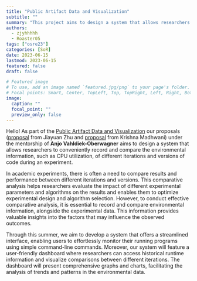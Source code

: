 ```yaml
---
title: "Public Artifact Data and Visualization"
subtitle: ""
summary: "This project aims to design a system that allows researchers to conveniently record and compare the environmental information, such as CPU utilization, of different iterations and versions of code during an experiment."
authors:
  - zjyhhhhh
  - Roaster05
tags: ["osre23"]
categories: [SoR]
date: 2023-06-15
lastmod: 2023-06-15
featured: false
draft: false

# Featured image
# To use, add an image named `featured.jpg/png` to your page's folder.
# Focal points: Smart, Center, TopLeft, Top, TopRight, Left, Right, BottomLeft, Bottom, BottomRight.
image:
  caption: ""
  focal_point: ""
  preview_only: false
---
```


Hello! As part of the [Public Artifact Data and Visualization](/project/osre23/intel/artifactviz) our proposals ([proposal](https://drive.google.com/file/d/1egIQDLMQ5eV7Uc-S55-GTiSXdmrC3_Pj/view?usp=sharing) from Jiayuan Zhu and [proposal](https://drive.google.com/file/d/1Gf68Pz8v3YjcQ1sWkS9n2hnl7_lsme2l/view?usp=sharing) from Krishna Madhwani) under the mentorship of **Anjo Vahldiek-Oberwagner** aims to design a system that allows researchers to conveniently record and compare the environmental information, such as CPU utilization, of different iterations and versions of code during an experiment.

In academic experiments, there is often a need to compare results and performance between different iterations and versions. This comparative analysis helps researchers evaluate the impact of different experimental parameters and algorithms on the results and enables them to optimize experimental design and algorithm selection. However, to conduct effective comparative analysis, it is essential to record and compare environmental information, alongside the experimental data. This information provides valuable insights into the factors that may influence the observed outcomes.

Through this summer, we aim to develop a system that offers a streamlined interface, enabling users to effortlessly monitor their running programs using simple command-line commands. Moreover, our system will feature a user-friendly dashboard where researchers can access historical runtime information and visualize comparisons between different iterations. The dashboard will present comprehensive graphs and charts, facilitating the analysis of trends and patterns in the environmental data.